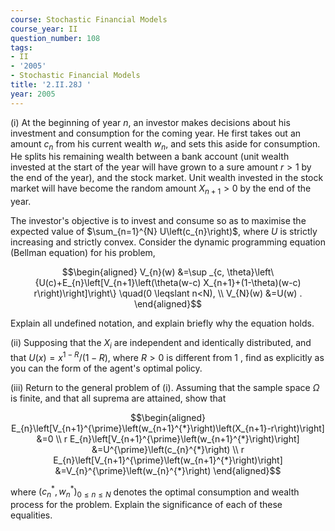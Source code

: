 ```yaml
---
course: Stochastic Financial Models
course_year: II
question_number: 108
tags:
- II
- '2005'
- Stochastic Financial Models
title: '2.II.28J '
year: 2005
---
```



(i) At the beginning of year $n$, an investor makes decisions about his investment and consumption for the coming year. He first takes out an amount $c_{n}$ from his current wealth $w_{n}$, and sets this aside for consumption. He splits his remaining wealth between a bank account (unit wealth invested at the start of the year will have grown to a sure amount $r>1$ by the end of the year), and the stock market. Unit wealth invested in the stock market will have become the random amount $X_{n+1}>0$ by the end of the year.

The investor's objective is to invest and consume so as to maximise the expected value of $\sum_{n=1}^{N} U\left(c_{n}\right)$, where $U$ is strictly increasing and strictly convex. Consider the dynamic programming equation (Bellman equation) for his problem,

$$\begin{aligned}
V_{n}(w) &=\sup _{c, \theta}\left\{U(c)+E_{n}\left[V_{n+1}\left(\theta(w-c) X_{n+1}+(1-\theta)(w-c) r\right)\right]\right\} \quad(0 \leqslant n<N), \\
V_{N}(w) &=U(w) .
\end{aligned}$$

Explain all undefined notation, and explain briefly why the equation holds.

(ii) Supposing that the $X_{i}$ are independent and identically distributed, and that $U(x)=x^{1-R} /(1-R)$, where $R>0$ is different from 1 , find as explicitly as you can the form of the agent's optimal policy.

(iii) Return to the general problem of (i). Assuming that the sample space $\Omega$ is finite, and that all suprema are attained, show that

$$\begin{aligned}
E_{n}\left[V_{n+1}^{\prime}\left(w_{n+1}^{*}\right)\left(X_{n+1}-r\right)\right] &=0 \\
r E_{n}\left[V_{n+1}^{\prime}\left(w_{n+1}^{*}\right)\right] &=U^{\prime}\left(c_{n}^{*}\right) \\
r E_{n}\left[V_{n+1}^{\prime}\left(w_{n+1}^{*}\right)\right] &=V_{n}^{\prime}\left(w_{n}^{*}\right)
\end{aligned}$$

where $\left(c_{n}^{*}, w_{n}^{*}\right)_{0 \leqslant n \leqslant N}$ denotes the optimal consumption and wealth process for the problem. Explain the significance of each of these equalities.